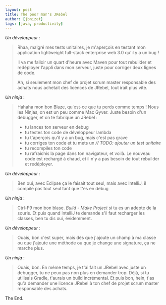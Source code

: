 ```yaml
---
layout: post
title: The poor man's JRebel
author: [jbnizet]
tags: [java, productivity]
---
```


*Un développeur*&nbsp;:

>Rhaa, malgré mes tests unitaires, je m'aperçois en testant mon application lightweight full-stack enterprise web 3.0 qu'il y a un bug&nbsp;! 
>
>Il va me falloir un quart d'heure avec Maven pour tout rebuilder et redéployer l'appli dans mon serveur, juste pour corriger deux lignes de code. 
>
>Ah, si seulement mon chef de projet scrum master responsable des achats nous achetait des licences de JRebel, tout irait plus vite.

*Un ninja*&nbsp;:

> Hahaha mon bon Blaze, qu'est-ce que tu perds comme temps&nbsp;! Nous les Ninjas, on est un peu comme Mac Gyver. Juste besoin d'un debugger, et
>on te fabrique un JRebel&nbsp;:
>
> - tu lances ton serveur en debug
> - tu testes ton code de développeur lambda
> - tu t'aperçois qu'il y a un bug, mais c'est pas grave
> - tu corriges ton code et tu mets un *// TODO: ajouter un test unitaire*
> - tu recompiles ton code
> - tu rafraichis la page dans ton navigateur, et voilà. Le nouveau code est rechargé à chaud, et il n'y a pas besoin de tout rebuilder et redéployer.

*Un développeur*&nbsp;:

>Ben oui, avec Eclipse ça le faisait tout seul, mais avec IntelliJ, il compile pas tout seul tant que t'es en debug

*Un ninja*&nbsp;:

>Ctrl-F9 mon bon blase. *Build - Make Project* si tu es un adepte de la souris. Et puis quand IntelliJ te demande s'il faut recharger les classes,
> ben tu dis oui, évidemment.

*Un développeur*&nbsp;:

>Ouais, bon c'est super, mais dès que j'ajoute un champ à ma classe ou que j'ajoute une méthode ou que je change une signature, ça ne marche plus.

*Un ninja*&nbsp;:

>Ouais, bon. En même temps, je t'ai fait un JRebel avec juste un debugger, tu ne peux pas non plus en demander trop. Déjà, si tu utilisais Gradle, t'aurais un build incrémental. Et puis bon, hein, t'as qu'à demander une licence JRebel à ton chef de projet scrum master responsable des achats.

The End.
